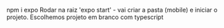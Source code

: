 
npm i expo
Rodar na raiz 'expo start' - vai criar a pasta (mobile) e iniciar o projeto.
Escolhemos projeto em branco com typescript
 